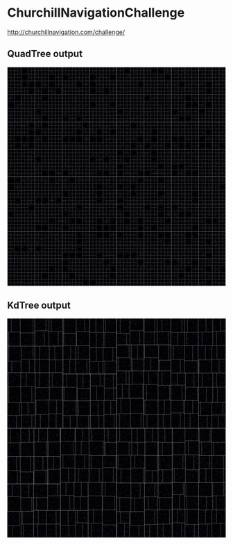 # ChurchillNavigationChallenge
http://churchillnavigation.com/challenge/


## QuadTree output
![alt tag](https://github.com/ericc59/ChurchillNavigationChallenge/blob/master/quadtree.png)

## KdTree output
![alt tag](https://github.com/ericc59/ChurchillNavigationChallenge/blob/master/kdtree.png)